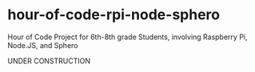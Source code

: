# hour-of-code-rpi-node-sphero
Hour of Code Project for 6th-8th grade Students, involving Raspberry Pi, Node.JS, and Sphero

UNDER CONSTRUCTION
